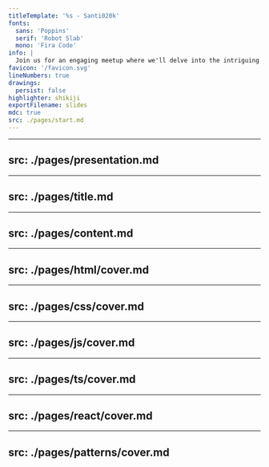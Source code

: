 ```yaml
---
titleTemplate: '%s - Santi020k'
fonts:
  sans: 'Poppins'
  serif: 'Robot Slab'
  mono: 'Fira Code'
info: |
  Join us for an engaging meetup where we'll delve into the intriguing realm of technical interviews within the React ecosystem! In this interactive talk, we'll tackle common questions that often arise during technical interviews for React-related positions. We'll share experiences, practical strategies, and tips to excel in these processes and propel your career forward as a React developer.
favicon: '/favicon.svg'
lineNumbers: true
drawings:
  persist: false
highlighter: shikiji
exportFilename: slides
mdc: true
src: ./pages/start.md
---
```


---
src: ./pages/presentation.md
---

---
src: ./pages/title.md
---

---
src: ./pages/content.md
---

<!-- HTML -->

---
src: ./pages/html/cover.md
---

<!-- CSS -->

---
src: ./pages/css/cover.md
---

<!-- JS -->

---
src: ./pages/js/cover.md
---

<!-- TS -->

---
src: ./pages/ts/cover.md
---

<!-- REACT -->

---
src: ./pages/react/cover.md
---

<!-- PATTERNS -->

---
src: ./pages/patterns/cover.md
---
